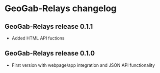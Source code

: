 # GeoGab-Relays changelog

## GeoGab-Relays release 0.1.1
- Added HTML API fuctions

## GeoGab-Relays release 0.1.0
- First version with webpage/app integration and JSON API functionality
